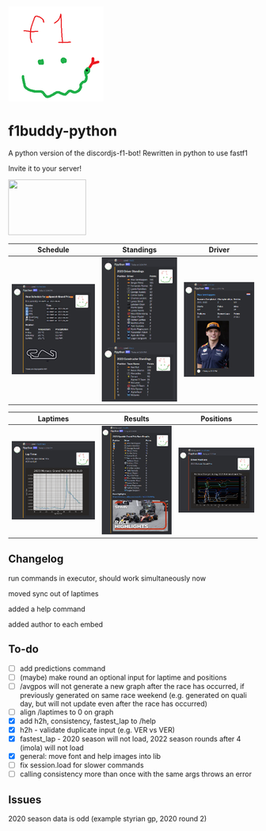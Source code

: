<img src="/botPics/f1python192.png">

# f1buddy-python

A python version of the discordjs-f1-bot! 
Rewritten in python to use fastf1

Invite it to your server!

<a href="https://discord.com/api/oauth2/authorize?client_id=1059405703116242995&permissions=2147798016&scope=bot">
    <img src="https://logodownload.org/wp-content/uploads/2017/11/discord-logo-01.png" width="157" height="112">
</a>



Schedule             |  Standings|  Driver|  
:-------------------------:|:-------------------------:|:-------------------------:
![](/images/schedule.png)  |  ![](/images/wdcwcc.png)|  ![](/images/driver.png)|  

Laptimes|  Results|  Positions
:-------------------------:|:-------------------------:|:-------------------------:
![](/images/laptimes.png)|  ![](/images/results.png)|  ![](/images/positions.png)

## Changelog

run commands in executor, should work simultaneously now

moved sync out of laptimes

added a help command

added author to each embed


## To-do
- [ ] add predictions command
- [ ] (maybe) make round an optional input for laptime and positions
- [ ] /avgpos will not generate a new graph after the race has occurred, if previously generated on same race weekend (e.g. generated on quali day, but will not update even after the race has occurred)
- [ ] align /laptimes to 0 on graph
- [x] add h2h, consistency, fastest_lap to /help
- [x] h2h - validate duplicate input (e.g. VER vs VER)
- [x] fastest_lap - 2020 season will not load, 2022 season rounds after 4 (imola) will not load
- [x] general: move font and help images into lib 
- [ ] fix session.load for slower commands
- [ ] calling consistency more than once with the same args throws an error
## Issues

2020 season data is odd (example styrian gp, 2020 round 2)




